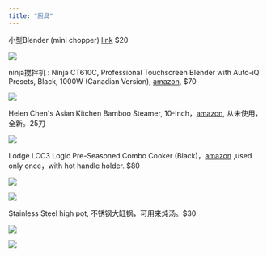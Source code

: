 ```yaml
---
title: "厨具"
---
```


小型Blender (mini chopper) [link](https://www.presidentschoice.ca/product/pc-mini-chopper/21069585_EA) $20

![](/sell/pics/blender.jpg)

ninja搅拌机 : Ninja CT610C, Professional Touchscreen Blender with Auto-iQ Presets, Black, 1000W (Canadian Version), [amazon](https://www.amazon.ca/gp/product/B077ZJGYZ4/ref=ppx_yo_dt_b_search_asin_title?ie=UTF8&psc=1), $70

![](/sell/pics/ninja1.jpg)


Helen Chen's Asian Kitchen Bamboo Steamer, 10-Inch，[amazon](https://www.amazon.ca/dp/B000OFNL8Y?ref_=cm_sw_r_cp_ud_dp_NS2AE1C85J2SZ6P0C5NX), 从未使用，全新。25刀

![](/sell/pics/steamer.jpg)

Lodge LCC3 Logic Pre-Seasoned Combo Cooker (Black)，[amazon](https://www.amazon.ca/dp/B0009JKG9M?ref_=cm_sw_r_cp_ud_dp_5PQPQZXT3HEY66C9DHXC) ,used only once，with hot handle holder. $80

![](/sell/pics/lodge.jpg)

![](/sell/pics/lodge2.jpg)

Stainless Steel high pot, 不锈钢大缸锅，可用来炖汤。$30

![](/sell/pics/pot1.jpg)

![](/sell/pics/pot2.jpg)





